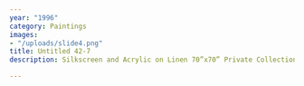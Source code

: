 ```yaml
---
year: "1996"
category: Paintings
images:
- "/uploads/slide4.png"
title: Untitled 42-7
description: Silkscreen and Acrylic on Linen 70”x70” Private Collection , Vancouver

---
```

